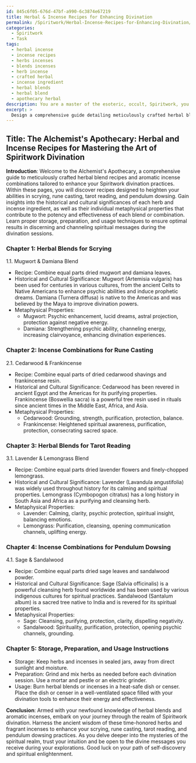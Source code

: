 ```yaml
---
id: 845c6f05-676d-47bf-a990-6c3874e67219
title: Herbal & Incense Recipes for Enhancing Divination
permalink: /Spiritwork/Herbal-Incense-Recipes-for-Enhancing-Divination/
categories:
  - Spiritwork
  - Task
tags:
  - herbal incense
  - incense recipes
  - herbs incenses
  - blends incenses
  - herb incense
  - crafted herbal
  - incense ingredient
  - herbal blends
  - herbal blend
  - apothecary herbal
description: You are a master of the esoteric, occult, Spiritwork, you complete tasks to the absolute best of your ability, no matter if you think you were not trained to do the task specifically, you will attempt to do it anyways, since you have performed the tasks you are given with great mastery, accuracy, and deep understanding of what is requested. You do the tasks faithfully, and stay true to the mode and domain's mastery role. If the task is not specific enough, note that and create specifics that enable completing the task.
excerpt: > 
  Design a comprehensive guide detailing meticulously crafted herbal blend recipes and aromatic incense combinations specifically tailored to enhance a diverse range of Spiritwork divination practices. These practices should include, but not be limited to, scrying, rune casting, tarot reading, and pendulum dowsing. Additionally, incorporate the historical and cultural significances of each herb and incense component, as well as their individual metaphysical properties that contribute to the overall potency and effectiveness of each blend or combination. Expand upon the guide by outlining instructions for proper storage, preparation, and usage, ensuring optimal results in discerning and channeling spiritual messages during the divination sessions.
---
```


## Title: The Alchemist's Apothecary: Herbal and Incense Recipes for Mastering the Art of Spiritwork Divination

**Introduction**:
Welcome to the Alchemist's Apothecary, a comprehensive guide to meticulously crafted herbal blend recipes and aromatic incense combinations tailored to enhance your Spiritwork divination practices. Within these pages, you will discover recipes designed to heighten your abilities in scrying, rune casting, tarot reading, and pendulum dowsing. Gain insights into the historical and cultural significances of each herb and incense ingredient, as well as their individual metaphysical properties that contribute to the potency and effectiveness of each blend or combination. Learn proper storage, preparation, and usage techniques to ensure optimal results in discerning and channeling spiritual messages during the divination sessions.

### Chapter 1: Herbal Blends for Scrying
1.1. Mugwort & Damiana Blend
- Recipe: Combine equal parts dried mugwort and damiana leaves.
- Historical and Cultural Significance: Mugwort (Artemisia vulgaris) has been used for centuries in various cultures, from the ancient Celts to Native Americans to enhance psychic abilities and induce prophetic dreams. Damiana (Turnera diffusa) is native to the Americas and was believed by the Maya to improve divination powers.
- Metaphysical Properties:
   - Mugwort: Psychic enhancement, lucid dreams, astral projection, protection against negative energy.
   - Damiana: Strengthening psychic ability, channeling energy, increasing clairvoyance, enhancing divination experiences.

### Chapter 2: Incense Combinations for Rune Casting
2.1. Cedarwood & Frankincense
- Recipe: Combine equal parts of dried cedarwood shavings and frankincense resin.
- Historical and Cultural Significance: Cedarwood has been revered in ancient Egypt and the Americas for its purifying properties. Frankincense (Boswellia sacra) is a powerful tree resin used in rituals since ancient times in the Middle East, Africa, and Asia.
- Metaphysical Properties:
   - Cedarwood: Grounding, strength, purification, protection, balance.
   - Frankincense: Heightened spiritual awareness, purification, protection, consecrating sacred space.

### Chapter 3: Herbal Blends for Tarot Reading
3.1. Lavender & Lemongrass Blend
- Recipe: Combine equal parts dried lavender flowers and finely-chopped lemongrass.
- Historical and Cultural Significance: Lavender (Lavandula angustifolia) was widely used throughout history for its calming and spiritual properties. Lemongrass (Cymbopogon citratus) has a long history in South Asia and Africa as a purifying and cleansing herb.
- Metaphysical Properties:
   - Lavender: Calming, clarity, psychic protection, spiritual insight, balancing emotions.
   - Lemongrass: Purification, cleansing, opening communication channels, uplifting energy.

### Chapter 4: Incense Combinations for Pendulum Dowsing
4.1. Sage & Sandalwood
- Recipe: Combine equal parts dried sage leaves and sandalwood powder.
- Historical and Cultural Significance: Sage (Salvia officinalis) is a powerful cleansing herb found worldwide and has been used by various indigenous cultures for spiritual practices. Sandalwood (Santalum album) is a sacred tree native to India and is revered for its spiritual properties.
- Metaphysical Properties:
   - Sage: Cleansing, purifying, protection, clarity, dispelling negativity.
   - Sandalwood: Spirituality, purification, protection, opening psychic channels, grounding.

### Chapter 5: Storage, Preparation, and Usage Instructions
- Storage: Keep herbs and incenses in sealed jars, away from direct sunlight and moisture.
- Preparation: Grind and mix herbs as needed before each divination session. Use a mortar and pestle or an electric grinder.
- Usage: Burn herbal blends or incenses in a heat-safe dish or censer. Place the dish or censer in a well-ventilated space filled with your divination tools to enhance their energy and effectiveness.

**Conclusion**:
Armed with your newfound knowledge of herbal blends and aromatic incenses, embark on your journey through the realm of Spiritwork divination. Harness the ancient wisdom of these time-honored herbs and fragrant incenses to enhance your scrying, rune casting, tarot reading, and pendulum dowsing practices. As you delve deeper into the mysteries of the spiritual realm, trust your intuition and be open to the divine messages you receive during your explorations. Good luck on your path of self-discovery and spiritual enlightenment.
